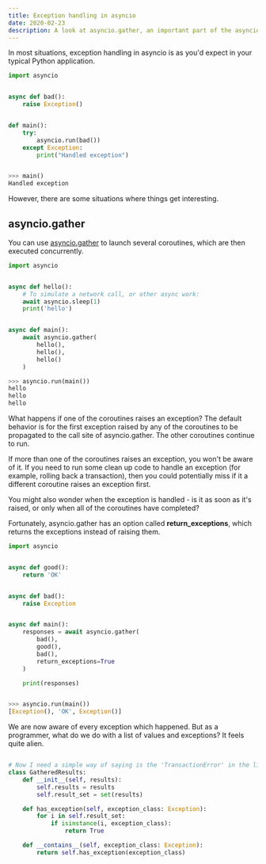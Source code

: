 ```yaml
---
title: Exception handling in asyncio
date: 2020-02-23
description: A look at asyncio.gather, an important part of the asyncio Python library for concurency.
---
```


In most situations, exception handling in asyncio is as you'd expect in your typical Python application.

```python
import asyncio


async def bad():
    raise Exception()


def main():
    try:
        asyncio.run(bad())
    except Exception:
        print("Handled exception")


>>> main()
Handled exception
```

However, there are some situations where things get interesting.

## asyncio.gather

You can use [asyncio.gather](http://localhost:8080/blog/asyncio-gather/) to launch several coroutines, which are then executed concurrently.

```python
import asyncio


async def hello():
    # To simulate a network call, or other async work:
    await asyncio.sleep(1)
    print('hello')


async def main():
    await asyncio.gather(
        hello(),
        hello(),
        hello()
    )

>>> asyncio.run(main())
hello
hello
hello
```

What happens if one of the coroutines raises an exception? The default behavior is for the first exception raised by any of the coroutines to be propagated to the call site of asyncio.gather. The other coroutines continue to run.

If more than one of the coroutines raises an exception, you won't be aware of it. If you need to run some clean up code to handle an exception (for example, rolling back a transaction), then you could potentially miss if it a different coroutine raises an exception first.

You might also wonder when the exception is handled - is it as soon as it's raised, or only when all of the coroutines have completed?

Fortunately, asyncio.gather has an option called __return_exceptions__, which returns the exceptions instead of raising them.

```python
import asyncio


async def good():
    return 'OK'


async def bad():
    raise Exception


async def main():
    responses = await asyncio.gather(
        bad(),
        good(),
        bad(),
        return_exceptions=True
    )

    print(responses)


>>> asyncio.run(main())
[Exception(), 'OK', Exception()]
```

We are now aware of every exception which happened. But as a programmer, what do we do with a list of values and exceptions? It feels quite alien.

```python

# Now I need a simple way of saying is the 'TransactionError' in the list
class GatheredResults:
    def __init__(self, results):
        self.results = results
        self.result_set = set(results)

    def has_exception(self, exception_class: Exception):
        for i in self.result_set:
            if isinstance(i, exception_class):
                return True

    def __contains__(self, exception_class: Exception):
        return self.has_exception(exception_class)

```
